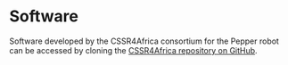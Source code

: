 # Software

Software developed by the CSSR4Africa consortium for the Pepper robot can be accessed by cloning the [CSSR4Africa repository on GitHub](https://github.com/cssr4africa/cssr4africa).

 

